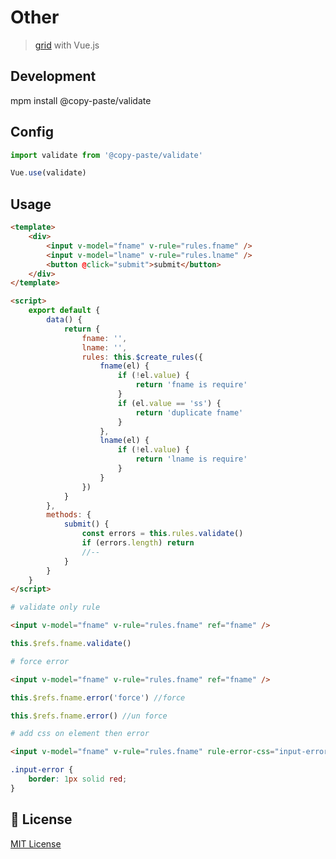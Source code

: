 # Other

> <a href="https://github.com/pipat2468/copy-paste-grid">grid</a> with Vue.js

## Development

mpm install @copy-paste/validate

## Config

```js
import validate from '@copy-paste/validate'

Vue.use(validate)
```

## Usage

```html
<template>
    <div>
        <input v-model="fname" v-rule="rules.fname" />
        <input v-model="lname" v-rule="rules.lname" />
        <button @click="submit">submit</button>
    </div>
</template>

<script>
    export default {
        data() {
            return {
                fname: '',
                lname: '',
                rules: this.$create_rules({
                    fname(el) {
                        if (!el.value) {
                            return 'fname is require'
                        }
                        if (el.value == 'ss') {
                            return 'duplicate fname'
                        }
                    },
                    lname(el) {
                        if (!el.value) {
                            return 'lname is require'
                        }
                    }
                })
            }
        },
        methods: {
            submit() {
                const errors = this.rules.validate()
                if (errors.length) return
                //--
            }
        }
    }
</script>
```

```bash
# validate only rule
```

```html
<input v-model="fname" v-rule="rules.fname" ref="fname" />
```

```js
this.$refs.fname.validate()
```

```bash
# force error
```

```html
<input v-model="fname" v-rule="rules.fname" ref="fname" />
```

```js
this.$refs.fname.error('force') //force

this.$refs.fname.error() //un force
```

```bash
# add css on element then error
```

```html
<input v-model="fname" v-rule="rules.fname" rule-error-css="input-error" />
```

```css
.input-error {
    border: 1px solid red;
}
```

## 📑 License

[MIT License](./LICENSE)
